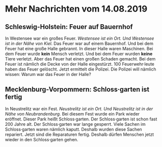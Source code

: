 # Mehr Nachrichten vom 14.08.2019


## Schleswig-Holstein: Feuer auf Bauernhof
In Westensee war ein großes Feuer. 
*Westensee ist ein Ort.* 
*Und Westensee ist in der Nähe von Kiel.* Das Feuer war auf einem Bauernhof. Und bei dem Feuer hat eine große Halle gebrannt. In dieser Halle waren Maschinen. Bei dem Feuer wurde **kein** Mensch verletzt. Und bei dem Feuer wurden **keine** Tiere verletzt. Aber das Feuer hat einen großen Schaden gemacht. Bei dem Feuer ist nämlich die Decke von der Halle eingestürzt. 100 Feuerwehr·leute haben das Feuer gelöscht. Jetzt ermittelt die Polizei. Die Polizei will nämlich wissen: Warum war das Feuer in der Halle? 

## Mecklenburg-Vorpommern: Schloss·garten ist fertig
In Neustrelitz war ein Fest. 
*Neustrelitz ist ein Ort.* 
*Und Neustrelitz ist in der Nähe von Neubrandenburg.* Bei diesem Fest wurde ein Park wieder eröffnet. Dieser Park heißt Schloss·garten. Der Schloss·garten ist schon fast 200 Jahre alt. Der Schloss·garten war lange gesperrt. Viele Sachen im Schloss·garten waren nämlich kaputt. Deshalb wurden diese Sachen repariert. Jetzt sind die Reparaturen fertig. Deshalb dürfen Menschen jetzt wieder in den Schloss·garten gehen. 
